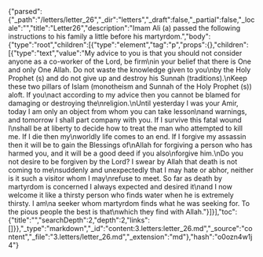 {"parsed":{"_path":"/letters/letter_26","_dir":"letters","_draft":false,"_partial":false,"_locale":"","title":"Letter26","description":"Imam Ali (a) passed the following instructions to his family a little before his martyrdom.","body":{"type":"root","children":[{"type":"element","tag":"p","props":{},"children":[{"type":"text","value":"My advice to you is that you should not consider anyone as a co-worker of the Lord, be firm\nin your belief that there is One and only One Allah. Do not waste the knowledge given to you\nby the Holy Prophet (s) and do not give up and destroy his Sunnah (traditions).\nKeep these two pillars of Islam (monotheism and Sunnah of the Holy Prophet (s)) aloft. If you\nact according to my advice then you cannot be blamed for damaging or destroying the\nreligion.\nUntil yesterday I was your Amir, today I am only an object from whom you can take lesson\nand warnings, and tomorrow I shall part company with you. If I survive this fatal wound I\nshall be at liberty to decide how to treat the man who attempted to kill me. If I die then my\nworldly life comes to an end. If I forgive my assassin then it will be to gain the Blessings of\nAllah for forgiving a person who has harmed you, and it will be a good deed if you also\nforgive him.\nDo you not desire to be forgiven by the Lord? I swear by Allah that death is not coming to me\nsuddenly and unexpectedly that I may hate or abhor, neither is it such a visitor whom I may\nrefuse to meet. So far as death by martyrdom is concerned I always expected and desired it\nand I now welcome it like a thirsty person who finds water when he is extremely thirsty. I am\na seeker whom martyrdom finds what he was seeking for. To the pious people the best is that\nwhich they find with Allah."}]}],"toc":{"title":"","searchDepth":2,"depth":2,"links":[]}},"_type":"markdown","_id":"content:3.letters:letter_26.md","_source":"content","_file":"3.letters/letter_26.md","_extension":"md"},"hash":"o0ozn4w1j4"}